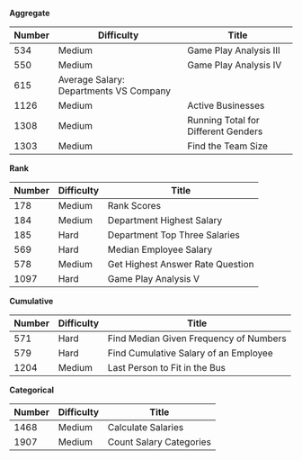 **Aggregate**

| Number| Difficulty |Title|
| ---   | ---        | --- |
|534|Medium|Game Play Analysis III|
|550|Medium|Game Play Analysis IV|
|615|Average Salary: Departments VS Company|
|1126|Medium|Active Businesses|
|1308|Medium|Running Total for Different Genders|
|1303|Medium|Find the Team Size|

**Rank**

| Number| Difficulty |Title|
| ---   | ---        | --- |
|178|Medium|Rank Scores|
|184|Medium|Department Highest Salary|
|185|Hard|Department Top Three Salaries|
|569|Hard|Median Employee Salary|
|578|Medium|Get Highest Answer Rate Question|
|1097|Hard|Game Play Analysis V|

**Cumulative**

| Number| Difficulty |Title|
| ---   | ---        | --- |
|571|Hard|Find Median Given Frequency of Numbers|
|579|Hard|Find Cumulative Salary of an Employee|
|1204|Medium|Last Person to Fit in the Bus|

**Categorical**

| Number| Difficulty |Title|
| ---   | ---        | --- |
|1468|Medium|Calculate Salaries|
|1907|Medium|Count Salary Categories|
